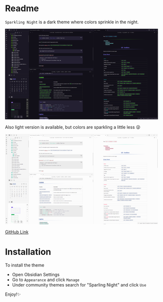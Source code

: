# Readme

`Sparkling Night` is a dark theme where colors sprinkle in the night. 

![img](img/sparkling_night_dark.png)

Also light version is available, but colors are sparkling a little less 😜

![img](img/sparkling_night_light.png)

[GitHub Link](git@github.com:isax785/obsidian-sparkling-night.git)

 # Installation

To install the theme

- Open Obsidian Settings
- Go to `Appearance` and click `Manage`
- Under community themes search for "Sparling Night" and click `Use`

Enjoy!✨


